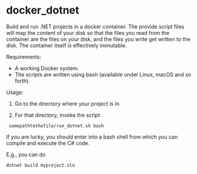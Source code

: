 # docker_dotnet

Build and run .NET projects in a docker container. The provide script files will map the content of your disk so that the files you read from the container are the files on your disk, and the files you write get written to the disk. The container itself is effectively immutable.

Requirements:

- A working Docker system.
- The scripts are written using bash (available under Linux, macOS and so forth).


Usage:

1. Go to the directory where your project is in.

2. For that directory, invoke the script

```
 somepathtothefile/run_dotnet.sh bash
```

If you are lucky, you should enter into a bash shell from which you can compile and execute the C# code.

E.g., you can do

```
dotnet build myproject.sln
```


